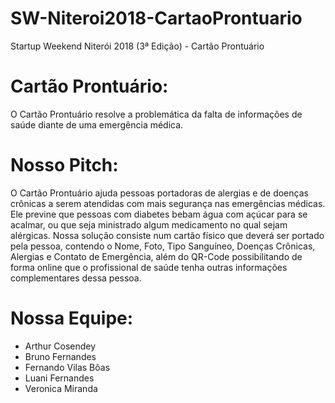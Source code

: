 # SW-Niteroi2018-CartaoProntuario
Startup Weekend Niterói 2018 (3ª Edição) - Cartão Prontuário

# Cartão Prontuário:
O Cartão Prontuário resolve a problemática da falta de informações de saúde diante de uma emergência médica.

# Nosso Pitch:
O Cartão Prontuário ajuda pessoas portadoras de alergias e de doenças crônicas a serem atendidas com mais segurança nas emergências médicas. Ele previne que pessoas com diabetes bebam água com açúcar para se acalmar, ou que seja ministrado algum medicamento no qual sejam alérgicas. Nossa solução consiste num cartão físico que deverá ser portado pela pessoa, contendo o Nome, Foto, Tipo Sanguíneo, Doenças Crônicas, Alergias e Contato de Emergência, além do QR-Code possibilitando de forma online que o profissional de saúde tenha outras informações complementares dessa pessoa.

# Nossa Equipe:
- Arthur Cosendey
- Bruno Fernandes
- Fernando Vilas Bôas
- Luani Fernandes
- Veronica Miranda
